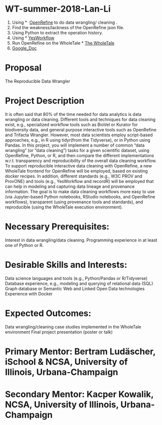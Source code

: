 # WT-summer-2018-Lan-Li

1. Using *  [OpenRefine](http://openrefine.org/)  to do data wrangling/ cleaning .
2. Find the weakness/lackness of the OpenRefine json file.
3. Using Python to extract the operation history.
4. Using *  [YesWorkflow](https://github.com/yesworkflow-org/yw-prototypes)
5. Run OpenRefine on the WholeTale *  [The WholeTale](https://dashboard.dev.wholetale.org/) 
6. [Google_Doc](https://docs.google.com/document/d/1pwA2Hwe46a5Nxe5yvC5KjpBrkExdp82Pj2YbhuQM3fA/edit)



# Proposal
The Reproducible Data Wrangler

# Project Description
It is often said that 80% of the time needed for data analytics is data wrangling or data cleaning. Different tools and techniques for data cleaning exist, e.g., specialized workflow tools such as BioVel or Kurator for biodiversity data, and general purpose interactive tools such as OpenRefine and Trifacta Wrangler. However, most data scientists employ script-based approaches, e.g., in R using tidyr(from the Tidyverse), or in Python using Pandas. In this project, you will implement a number of common “data wrangling” (or “data cleaning”) tasks for a given scientific dataset, using OpenRefine, Python, or R, and then compare the different implementations w.r.t. transparency and reproducibility of the overall data cleaning workflow. To support reproducible interactive data cleaning with OpenRefine, a new WholeTale frontend for OpenRefine will be employed, based on existing docker recipes. In addition, different standards (e.g., W3C PROV and ProvONE) and tools (e.g., YesWorkflow and recordR) will be employed that can help in modeling and capturing data lineage and provenance information. The goal is to make data cleaning workflows more easy to use (via Jupyter-based Python notebooks, RStudio notebooks, and OpenRefine workflows), transparent (using provenance tools and standards), and reproducible (using the WholeTale execution environment).


# Necessary Prerequisites:
Interest in data wrangling/data cleaning.
Programming experience in at least one of Python or R.


# Desirable Skills and Interests:
Data science languages and tools (e.g., Python/Pandas or R/Tidyverse)
Database experience, e.g., modeling and querying of relational data (SQL)
Graph database or Semantic Web and Linked Open Data technologies
Experience with Docker


# Expected Outcomes:
Data wrangling/cleaning case studies implemented in the WholeTale environment
Final project presentation (poster or talk)


# Primary Mentor: Bertram Ludäscher, iSchool & NCSA, University of Illinois, Urbana-Champaign

# Secondary Mentor: Kacper Kowalik, NCSA, University of Illinois, Urbana-Champaign
